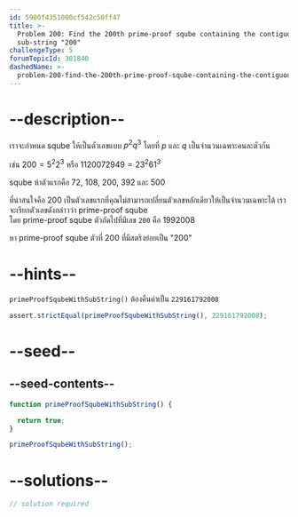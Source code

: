 ```yaml
---
id: 5900f4351000cf542c50ff47
title: >-
  Problem 200: Find the 200th prime-proof sqube containing the contiguous
  sub-string "200"
challengeType: 5
forumTopicId: 301840
dashedName: >-
  problem-200-find-the-200th-prime-proof-sqube-containing-the-contiguous-sub-string-200
---
```


# --description--

เราจะกำหนด sqube ให้เป็นตัวเลขแบบ ${p^2}{q^3}$ โดยที่ $p$ และ $q$ เป็นจำนวนเฉพาะคนละตัวกัน

เช่น $200 = {5^2}{2^3}$ หรือ $1120072949 = {{23}^2}{{61}^3}$

sqube ห้าตัวแรกคือ 72, 108, 200, 392 และ 500

ที่น่าสนใจคือ 200 เป็นตัวเลขแรกที่คุณไม่สามารถเปลี่ยนตัวเลขหลักเดียวให้เป็นจำนวนเฉพาะได้ เราจะเรียกตัวเลขดังกล่าวว่า prime-proof sqube  
โดย prime-proof sqube ตัวถัดไปที่มีเลข `200` คือ 1992008

หา prime-proof sqube ตัวที่ 200 ที่มีสตริงย่อยเป็น "200"

# --hints--

`primeProofSqubeWithSubString()` ต้องคืนค่าเป็น `229161792008`

```js
assert.strictEqual(primeProofSqubeWithSubString(), 229161792008);
```

# --seed--

## --seed-contents--

```js
function primeProofSqubeWithSubString() {

  return true;
}

primeProofSqubeWithSubString();
```

# --solutions--

```js
// solution required
```

